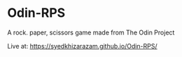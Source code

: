# Odin-RPS
A rock. paper, scissors game made from The Odin Project 

Live at: https://syedkhizarazam.github.io/Odin-RPS/

